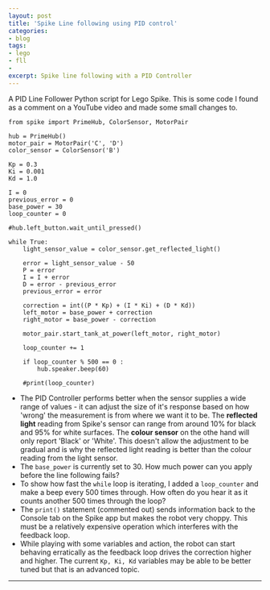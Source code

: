 ```yaml
---
layout: post
title: 'Spike Line following using PID control'
categories:
- blog
tags: 
- lego
- fll
- 
excerpt: Spike line following with a PID Controller
---
```


A PID Line Follower Python script for Lego Spike.
This is some code I found as a comment on a YouTube video and made some small changes to. 

```
from spike import PrimeHub, ColorSensor, MotorPair

hub = PrimeHub()
motor_pair = MotorPair('C', 'D')
color_sensor = ColorSensor('B')

Kp = 0.3
Ki = 0.001
Kd = 1.0

I = 0
previous_error = 0
base_power = 30
loop_counter = 0

#hub.left_button.wait_until_pressed()

while True:
    light_sensor_value = color_sensor.get_reflected_light()

    error = light_sensor_value - 50
    P = error
    I = I + error
    D = error - previous_error
    previous_error = error
    
    correction = int((P * Kp) + (I * Ki) + (D * Kd))
    left_motor = base_power + correction
    right_motor = base_power - correction

    motor_pair.start_tank_at_power(left_motor, right_motor)

    loop_counter += 1

    if loop_counter % 500 == 0 :
        hub.speaker.beep(60)

    #print(loop_counter)
```

* The PID Controller performs better when the sensor supplies a wide range of values - it can adjust the size of it's response based on how 'wrong' the measurement is from where we want it to be. The **reflected light** reading from Spike's sensor can range from around 10% for black and 95% for white surfaces. The **colour sensor** on the othe hand will only report 'Black' or 'White'. This doesn't allow the adjustment to be gradual and is why the reflected light reading is better than the colour reading from the light sensor.
* The `base_power` is currently set to 30. How much power can you apply before the line following fails?
* To show how fast the `while` loop is iterating, I added a `loop_counter` and make a beep every 500 times through. How often do you hear it as it counts another 500 times through the loop?
* The `print()` statement (commented out) sends information back to the Console tab on the Spike app but makes the robot very choppy. This must be a relatively expensive operation which interferes with the feedback loop.
* While playing with some variables and action, the robot can start behaving erratically as the feedback loop drives the correction higher and higher. The current `Kp, Ki, Kd` variables may be able to be better tuned but that is an advanced topic.

---